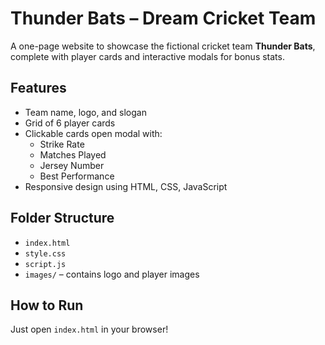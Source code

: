 # Thunder Bats – Dream Cricket Team

A one-page website to showcase the fictional cricket team **Thunder Bats**, complete with player cards and interactive modals for bonus stats.

## Features
- Team name, logo, and slogan
- Grid of 6 player cards
- Clickable cards open modal with:
  - Strike Rate
  - Matches Played
  - Jersey Number
  - Best Performance
- Responsive design using HTML, CSS, JavaScript

## Folder Structure
- `index.html`
- `style.css`
- `script.js`
- `images/` – contains logo and player images

## How to Run
Just open `index.html` in your browser!
